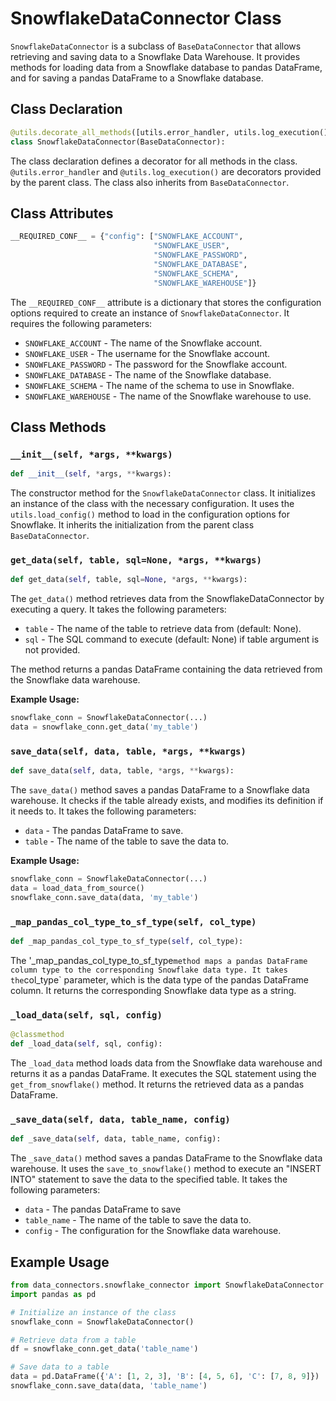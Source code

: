 # SnowflakeDataConnector Class

`SnowflakeDataConnector` is a subclass of `BaseDataConnector` that allows retrieving and saving data to a Snowflake Data Warehouse. It provides methods for loading data from a Snowflake database to pandas DataFrame, and for saving a pandas DataFrame to a Snowflake database.

## Class Declaration

```python
@utils.decorate_all_methods([utils.error_handler, utils.log_execution()])
class SnowflakeDataConnector(BaseDataConnector):
```

The class declaration defines a decorator for all methods in the class. `@utils.error_handler` and `@utils.log_execution()` are decorators provided by the parent class. The class also inherits from `BaseDataConnector`.

## Class Attributes

```python
__REQUIRED_CONF__ = {"config": ["SNOWFLAKE_ACCOUNT",
                                "SNOWFLAKE_USER",
                                "SNOWFLAKE_PASSWORD",
                                "SNOWFLAKE_DATABASE",
                                "SNOWFLAKE_SCHEMA",
                                "SNOWFLAKE_WAREHOUSE"]}
```

The `__REQUIRED_CONF__` attribute is a dictionary that stores the configuration options required to create an instance of `SnowflakeDataConnector`. It requires the following parameters:

- `SNOWFLAKE_ACCOUNT` - The name of the Snowflake account.
- `SNOWFLAKE_USER` - The username for the Snowflake account.
- `SNOWFLAKE_PASSWORD` - The password for the Snowflake account.
- `SNOWFLAKE_DATABASE` - The name of the Snowflake database.
- `SNOWFLAKE_SCHEMA` - The name of the schema to use in Snowflake.
- `SNOWFLAKE_WAREHOUSE` - The name of the Snowflake warehouse to use.

## Class Methods

### `__init__(self, *args, **kwargs)`

```python
def __init__(self, *args, **kwargs):
```

The constructor method for the `SnowflakeDataConnector` class. It initializes an instance of the class with the necessary configuration. It uses the `utils.load_config()` method to load in the configuration options for Snowflake. It inherits the initialization from the parent class `BaseDataConnector`.

### `get_data(self, table, sql=None, *args, **kwargs)`

```python
def get_data(self, table, sql=None, *args, **kwargs):
```

The `get_data()` method retrieves data from the SnowflakeDataConnector by executing a query. It takes the following parameters:

- `table` - The name of the table to retrieve data from (default: None).
- `sql` - The SQL command to execute (default: None) if table argument is not provided.

The method returns a pandas DataFrame containing the data retrieved from the Snowflake data warehouse.

**Example Usage:**

```python
snowflake_conn = SnowflakeDataConnector(...)
data = snowflake_conn.get_data('my_table')
```

### `save_data(self, data, table, *args, **kwargs)`

```python
def save_data(self, data, table, *args, **kwargs):
```

The `save_data()` method saves a pandas DataFrame to a Snowflake data warehouse. It checks if the table already exists, and modifies its definition if it needs to. It takes the following parameters:

- `data` - The pandas DataFrame to save.
- `table` - The name of the table to save the data to.

**Example Usage:**

```python
snowflake_conn = SnowflakeDataConnector(...)
data = load_data_from_source()
snowflake_conn.save_data(data, 'my_table')
```

### `_map_pandas_col_type_to_sf_type(self, col_type)`

```python
def _map_pandas_col_type_to_sf_type(self, col_type):
```

The '_map_pandas_col_type_to_sf_type` method maps a pandas DataFrame column type to the corresponding Snowflake data type. It takes the `col_type` parameter, which is the data type of the pandas DataFrame column. It returns the corresponding Snowflake data type as a string.

### `_load_data(self, sql, config)`

```python
@classmethod
def _load_data(self, sql, config):
```

The `_load_data` method loads data from the Snowflake data warehouse and returns it as a pandas DataFrame. It executes the SQL statement using the `get_from_snowflake()` method. It returns the retrieved data as a pandas DataFrame.

### `_save_data(self, data, table_name, config)`

```python
def _save_data(self, data, table_name, config):
```

The `_save_data()` method saves a pandas DataFrame to the Snowflake data warehouse. It uses the `save_to_snowflake()` method to execute an "INSERT INTO" statement to save the data to the specified table. It takes the following parameters:

- `data` - The pandas DataFrame to save
- `table_name` - The name of the table to save the data to.
- `config` - The configuration for the Snowflake data warehouse.

## Example Usage

```python
from data_connectors.snowflake_connector import SnowflakeDataConnector
import pandas as pd

# Initialize an instance of the class
snowflake_conn = SnowflakeDataConnector()

# Retrieve data from a table
df = snowflake_conn.get_data('table_name')

# Save data to a table
data = pd.DataFrame({'A': [1, 2, 3], 'B': [4, 5, 6], 'C': [7, 8, 9]})
snowflake_conn.save_data(data, 'table_name')
```